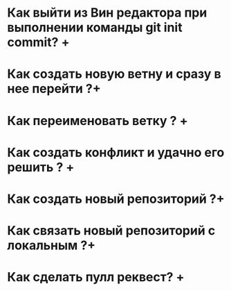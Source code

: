 # Как выйти из Вин редактора при выполнении команды git init commit? +

# Как создать новую ветну и сразу в нее перейти  ?+

# Как переименовать ветку ? +

# Как создать конфликт и удачно его решить ? +

# Как создать новый репозиторий ?+

# Как связать новый репозиторий с локальным ?+

# Как сделать пулл реквест? + 